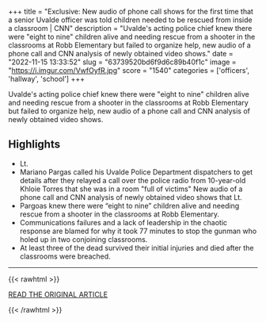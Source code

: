 +++
title = "Exclusive: New audio of phone call shows for the first time that a senior Uvalde officer was told children needed to be rescued from inside a classroom | CNN"
description = "Uvalde's acting police chief knew there were \"eight to nine\" children alive and needing rescue from a shooter in the classrooms at Robb Elementary but failed to organize help, new audio of a phone call and CNN analysis of newly obtained video shows."
date = "2022-11-15 13:33:52"
slug = "63739520bd6f9d6c89b40f1c"
image = "https://i.imgur.com/VwfOyfR.jpg"
score = "1540"
categories = ['officers', 'hallway', 'school']
+++

Uvalde's acting police chief knew there were \"eight to nine\" children alive and needing rescue from a shooter in the classrooms at Robb Elementary but failed to organize help, new audio of a phone call and CNN analysis of newly obtained video shows.

## Highlights

- Lt.
- Mariano Pargas called his Uvalde Police Department dispatchers to get details after they relayed a call over the police radio from 10-year-old Khloie Torres that she was in a room "full of victims" New audio of a phone call and CNN analysis of newly obtained video shows that Lt.
- Pargoas knew there were “eight to nine” children alive and needing rescue from a shooter in the classrooms at Robb Elementary.
- Communications failures and a lack of leadership in the chaotic response are blamed for why it took 77 minutes to stop the gunman who holed up in two conjoining classrooms.
- At least three of the dead survived their initial injuries and died after the classrooms were breached.

---

{{< rawhtml >}}
  <p class="article-category">
    <a target="_blank" href="https://www.cnn.com/2022/11/14/us/uvalde-investigation-acting-police-chief-mariano-pargas/index.html">READ THE ORIGINAL ARTICLE</a>
  </p>
{{< /rawhtml >}}
